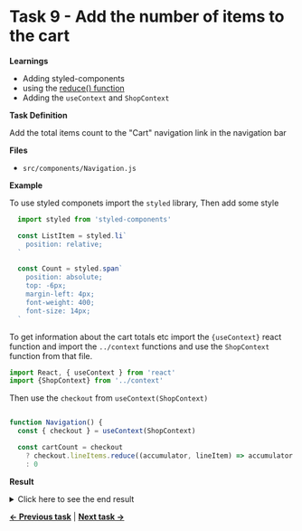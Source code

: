 # Task 9 - Add the number of items to the cart

**Learnings**

- Adding styled-components
- using the [reduce() function](https://developer.mozilla.org/en-US/docs/Web/JavaScript/Reference/Global_Objects/Array/reduce)
- Adding the `useContext` and `ShopContext`

**Task Definition**

Add the total items count to the "Cart" navigation link in the navigation bar 

**Files**

- `src/components/Navigation.js`


**Example**

To use styled componets import the `styled` library, Then add some style 

```jsx
  import styled from 'styled-components'

  const ListItem = styled.li`
    position: relative;
  `

  const Count = styled.span`
    position: absolute;
    top: -6px;
    margin-left: 4px;
    font-weight: 400;
    font-size: 14px;
  `
```

To get information about the cart totals etc import the `{useContext}` react function and import the `../context` functions and use the `ShopContext` function from that file.

```jsx
import React, { useContext } from 'react'
import {ShopContext} from '../context'
```

Then use the `checkout` from `useContext(ShopContext)`

```jsx

function Navigation() {
  const { checkout } = useContext(ShopContext)

  const cartCount = checkout
    ? checkout.lineItems.reduce((accumulator, lineItem) => accumulator + lineItem.quantity, 0)
    : 0
```

**Result**

<details>
  <summary>Click here to see the end result</summary>
  <p>

```jsx
// Navigation.js
import React, { useContext } from 'react'
import { Link } from "react-router-dom"
import logo from '../images/logo_black.png'
import {ShopContext} from '../context'
import React, { useContext } from 'react'
import styled from 'styled-components'

const ListItem = styled.li`
  position: relative;
`

const Count = styled.span`
  position: absolute;
  top: -6px;
  margin-left: 4px;
  font-weight: 400;
  font-size: 14px;
`

function Navigation() {

  const { checkout } = useContext(ShopContext)

  const cartCount = checkout
    ? checkout.lineItems.reduce((accumulator, lineItem) => accumulator + lineItem.quantity, 0)
    : 0

  return (
    <nav>
      <ul>
        <ListItem>
          <Link to="/">
            <img src={logo} alt="Home" />
          </Link>
        </ListItem>
        <ListItem>
          <Link to="/why-us">Why Us</Link>
        </ListItem>
        <ListItem>
          <Link to="/our-services">Our Services</Link>
        </ListItem>
        <ListItem>
          <Link to="/cart">Cart <Count>{cartCount}</Count></Link>
        </ListItem>
      </ul>
    </nav>
  )
}

export default Navigation
```

  </p>
</details>

**[← Previous task](./task8.md)** | **[Next task →](./task8.md)**